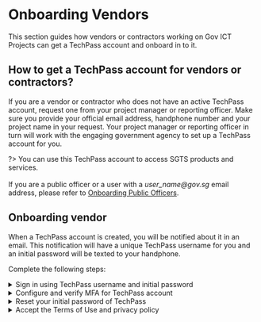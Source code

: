 # Onboarding Vendors
This section guides how vendors or contractors working on Gov ICT Projects can get a TechPass account and onboard in to it.

## How to get a TechPass account for vendors or contractors?

If you are a vendor or contractor who does not have an active TechPass account, request one from your project manager or reporting officer. Make sure you provide your official email address, handphone number and your project name in your request. Your project manager or reporting officer in turn will work with the engaging government agency to set up a TechPass account for you.

?>
  You can use this TechPass account to access SGTS products and services.<br><br>
  If you are a public officer or a user with a <i>user_name<span>@</span>gov.sg</i> email address, please refer to [Onboarding Public Officers](onboard-public-officers-using-non-se-machines).


## Onboarding vendor
When a TechPass account is created, you will be notified about it in an email. This notification will have a unique TechPass username for you and an initial password will be texted to your handphone.

Complete the following steps:

<details> <summary> Sign in using TechPass username and initial password</summary>

  1. Go to the web address(url) provided by your project manager or reporting officer to sign in to SGTS service using your TechPass account.

  ?> SGTS product team will provide the sign in web address to your project manager or reporting officer.

  2. Enter your TechPass username and click **Next**.
    <kbd>![vendor-sign-in-1](assets/support/Vendor_email.png)</kbd>
  3. Enter the initial password and click **Sign in**.
    <kbd>![vendor-initial-pwd](assets/support/vendor-initial-password.png)</kbd>

  You will now be directed to configure MFA for your TechPass account.
</details>

<details> <summary> Configure and verify MFA for TechPass account</summary>

  4. Install an authenticator on your mobile device. If you do not have Microsoft Authenticator app(recommended) on your mobile phone, download and install it on your [Microsoft phone](https://www.microsoft.com/en-sg/store/apps/windows-phone), [Android](https://play.google.com/store/apps?hl=en&amp;gl=US) or [iOS phone](https://www.apple.com/app-store/) and complete the wizard.

    <kbd>![vendor-mfa-1](assets/support/vendor-mfa-1.png)</kbd>

  ?> You may install any authenticator. However, as we recommend Microsoft authenticator, this document will guide you to configure TechPass MFA using that.

  5. In your mobile device, open Microsoft **Authenticator** and tap **+ Add account** > **Work or School account**.
  6. Go back to your computer and click **Next**.
  <kbd>![vendor-mfa-2](assets/support/vendor-mfa-2.png)</kbd>
  7. Scan the QR code displayed on your computer screen and click **Next**. Your TechPass account gets activated and linked to the authenticator app.
    <kbd>![vendor-scan-qr-code](assets/support/vendor-mfa-3.png)</kbd>
  8. Authenticator will send a notification for you to approve and confirm if this verification was set up correctly.

      <kbd>![vendor-confirms-mfa](assets/support/vendor-mfa-4.png)</kbd>

  9. Tap **APPROVE** on your mobile device and on your computer, you will see that you have approved your sign-in.

      <kbd>![vendor-confirmed-mfa](assets/support/vendor-mfa-5.png)</kbd>

  10. Click **Next**.

  11. Enter your handphone number.
      <kbd>![vendor-mfa-6](assets/support/vendor-mfa-6.png)</kbd>

  12. To verify if you get notified, you will receive a six-digit code on this phone number. Enter the six-digit code and click **Next**.

      <kbd>![vendor-mfa-7](assets/support/vendor-mfa-7.png)</kbd>

  13. Click **Next**.

      <kbd>![vendor-mfa-8](assets/support/vendor-mfa-8.png)</kbd>
  14. When you see a success message, click **Done**.
      <kbd>![vendor-mfa-9](assets/support/vendor-mfa-9.png)</kbd>

      Now you will be prompted to reset your initial password.
</details>

<details> <summary> Reset your initial password of TechPass</summary>

  15. Enter your **initial password**, **new password** and retype the new password to confirm.  

  16. Click **Sign in** to proceed with Terms of Use.

  <kbd>![vendor-mfa-9](assets/support/vendor-update-initial-password.png)</kbd>
</details>

<details><summary> Accept the Terms of Use and privacy policy</summary>

  17. Click the arrow to view the **TechPass Terms of Use**.

  <kbd>![techpass-terms-of-use](assets/images/onboarding/po-non-se/techpass-terms-of-use.png)</kbd>

  18. Read the TechPass **Terms of Use** and click **Accept**.

  <kbd>![accept-terms-of-use](assets/images/onboarding/po-non-se/accept-terms-of-use.png)</kbd>

  19. Click the arrow to view the **TechPass Privacy Policy**.

  <kbd>![techpass-view-privacy-policy](assets/images/onboarding/po-non-se/techpass-view-privacy-policy.png)</kbd>

  20. Read the TechPass **Privacy Policy** and click **Accept**.

  <kbd>![accept-techpass-privacy-policy](assets/images/onboarding/po-non-se/accept-techpass-privacy-policy.png)</kbd>

  You have now successfully onboarded to TechPass.

</details>
